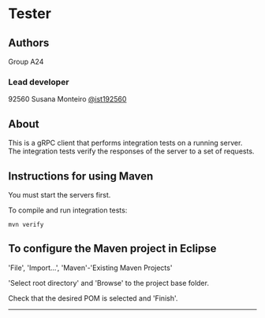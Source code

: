 # Tester


## Authors

Group A24

### Lead developer 

92560 Susana Monteiro [@ist192560](https://git.rnl.tecnico.ulisboa.pt/ist192560)

## About

This is a gRPC client that performs integration tests on a running server.
The integration tests verify the responses of the server to a set of requests.


## Instructions for using Maven

You must start the servers first.

To compile and run integration tests:

```
mvn verify
```


## To configure the Maven project in Eclipse

'File', 'Import...', 'Maven'-'Existing Maven Projects'

'Select root directory' and 'Browse' to the project base folder.

Check that the desired POM is selected and 'Finish'.


----

